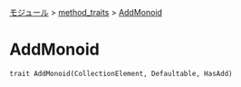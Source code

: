 [モジュール](../index.md) > [method_traits](./index.md) > [AddMonoid]()

# AddMonoid

```
trait AddMonoid(CollectionElement, Defaultable, HasAdd)
```
